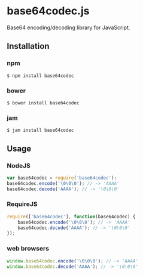 # base64codec.js

Base64 encoding/decoding library for JavaScript.

## Installation

### npm

```shell
$ npm install base64codec
```

### bower

```shell
$ bower install base64codec
```

### jam

```shell
$ jam install base64codec
```

## Usage

### NodeJS

```javascript
var base64codec = require('base64codec');
base64codec.encode('\0\0\0'); // -> 'AAAA'
base64codec.decode('AAAA'); // -> '\0\0\0'
```

### RequireJS

```javascript
require(['base64codec'], function(base64codec) {
	base64codec.encode('\0\0\0'); // -> 'AAAA'
	base64codec.decode('AAAA'); // -> '\0\0\0'
});
```

### web browsers

```javascript
window.base64codec.encode('\0\0\0'); // -> 'AAAA'
window.base64codec.decode('AAAA'); // -> '\0\0\0'
```
